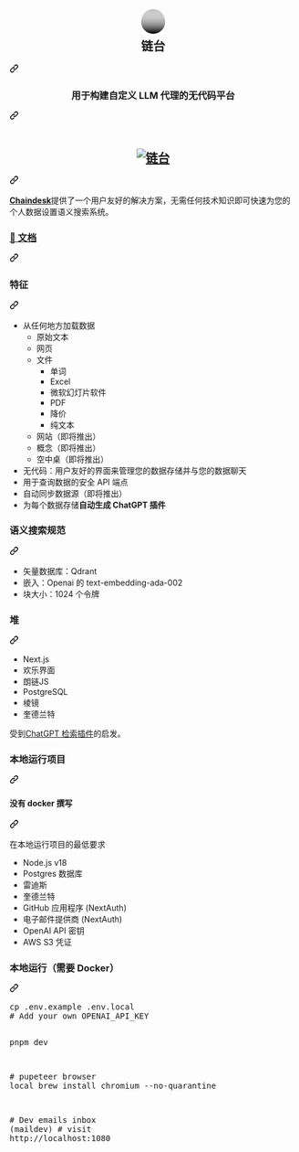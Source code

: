 <div class="Box-sc-g0xbh4-0 bJMeLZ js-snippet-clipboard-copy-unpositioned" data-hpc="true"><article class="markdown-body entry-content container-lg" itemprop="text"><div class="markdown-heading" dir="auto"><h1 align="center" tabindex="-1" class="heading-element" dir="auto">
  <br>
  <a href="https://chaindesk.ai" rel="nofollow"><img src="https://github.com/gmpetrov/databerry/raw/main/apps/dashboard/public/logo.png" alt="链台" width="42" style="max-width: 100%;"></a>
  <br><font style="vertical-align: inherit;"><font style="vertical-align: inherit;">
  链台
  </font></font><br>
    </h1><a id="user-content---------chaindesk------" class="anchor" aria-label="永久链接：Chaindesk
  " href="#--------chaindesk------"><svg class="octicon octicon-link" viewBox="0 0 16 16" version="1.1" width="16" height="16" aria-hidden="true"><path d="m7.775 3.275 1.25-1.25a3.5 3.5 0 1 1 4.95 4.95l-2.5 2.5a3.5 3.5 0 0 1-4.95 0 .751.751 0 0 1 .018-1.042.751.751 0 0 1 1.042-.018 1.998 1.998 0 0 0 2.83 0l2.5-2.5a2.002 2.002 0 0 0-2.83-2.83l-1.25 1.25a.751.751 0 0 1-1.042-.018.751.751 0 0 1-.018-1.042Zm-4.69 9.64a1.998 1.998 0 0 0 2.83 0l1.25-1.25a.751.751 0 0 1 1.042.018.751.751 0 0 1 .018 1.042l-1.25 1.25a3.5 3.5 0 1 1-4.95-4.95l2.5-2.5a3.5 3.5 0 0 1 4.95 0 .751.751 0 0 1-.018 1.042.751.751 0 0 1-1.042.018 1.998 1.998 0 0 0-2.83 0l-2.5 2.5a1.998 1.998 0 0 0 0 2.83Z"></path></svg></a></div><div class="markdown-heading" dir="auto"><h3 align="center" tabindex="-1" class="heading-element" dir="auto"><font style="vertical-align: inherit;"><font style="vertical-align: inherit;">用于构建自定义 LLM 代理的无代码平台</font></font></h3><a id="user-content-the-no-code-platform-for-building-custom-llm-agents" class="anchor" aria-label="永久链接：用于构建自定义 LLM 代理的无代码平台" href="#the-no-code-platform-for-building-custom-llm-agents"><svg class="octicon octicon-link" viewBox="0 0 16 16" version="1.1" width="16" height="16" aria-hidden="true"><path d="m7.775 3.275 1.25-1.25a3.5 3.5 0 1 1 4.95 4.95l-2.5 2.5a3.5 3.5 0 0 1-4.95 0 .751.751 0 0 1 .018-1.042.751.751 0 0 1 1.042-.018 1.998 1.998 0 0 0 2.83 0l2.5-2.5a2.002 2.002 0 0 0-2.83-2.83l-1.25 1.25a.751.751 0 0 1-1.042-.018.751.751 0 0 1-.018-1.042Zm-4.69 9.64a1.998 1.998 0 0 0 2.83 0l1.25-1.25a.751.751 0 0 1 1.042.018.751.751 0 0 1 .018 1.042l-1.25 1.25a3.5 3.5 0 1 1-4.95-4.95l2.5-2.5a3.5 3.5 0 0 1 4.95 0 .751.751 0 0 1-.018 1.042.751.751 0 0 1-1.042.018 1.998 1.998 0 0 0-2.83 0l-2.5 2.5a1.998 1.998 0 0 0 0 2.83Z"></path></svg></a></div>
  <br>


<div class="markdown-heading" dir="auto"><h2 align="center" tabindex="-1" class="heading-element" dir="auto">
<a target="_blank" rel="noopener noreferrer" href="https://github.com/gmpetrov/databerry/blob/main/apps/dashboard/public/og-image.jpg"><img src="https://github.com/gmpetrov/databerry/raw/main/apps/dashboard/public/og-image.jpg" alt="链台" width="1000" style="max-width: 100%;"></a>
</h2><a id="" class="anchor" aria-label="永久链接：" href="#"><svg class="octicon octicon-link" viewBox="0 0 16 16" version="1.1" width="16" height="16" aria-hidden="true"><path d="m7.775 3.275 1.25-1.25a3.5 3.5 0 1 1 4.95 4.95l-2.5 2.5a3.5 3.5 0 0 1-4.95 0 .751.751 0 0 1 .018-1.042.751.751 0 0 1 1.042-.018 1.998 1.998 0 0 0 2.83 0l2.5-2.5a2.002 2.002 0 0 0-2.83-2.83l-1.25 1.25a.751.751 0 0 1-1.042-.018.751.751 0 0 1-.018-1.042Zm-4.69 9.64a1.998 1.998 0 0 0 2.83 0l1.25-1.25a.751.751 0 0 1 1.042.018.751.751 0 0 1 .018 1.042l-1.25 1.25a3.5 3.5 0 1 1-4.95-4.95l2.5-2.5a3.5 3.5 0 0 1 4.95 0 .751.751 0 0 1-.018 1.042.751.751 0 0 1-1.042.018 1.998 1.998 0 0 0-2.83 0l-2.5 2.5a1.998 1.998 0 0 0 0 2.83Z"></path></svg></a></div>
<p dir="auto"><strong><a href="https://chaindesk.ai" rel="nofollow"><font style="vertical-align: inherit;"><font style="vertical-align: inherit;">Chaindesk</font></font></a></strong><font style="vertical-align: inherit;"><font style="vertical-align: inherit;">提供了一个用户友好的解决方案，无需任何技术知识即可快速为您的个人数据设置语义搜索系统。</font></font></p>
<div class="markdown-heading" dir="auto"><h3 tabindex="-1" class="heading-element" dir="auto"><a href="https://docs.chaindesk.ai/" rel="nofollow"><font style="vertical-align: inherit;"><font style="vertical-align: inherit;">📄 文档</font></font></a></h3><a id="user-content--documentation" class="anchor" aria-label="永久链接：📄 文档" href="#-documentation"><svg class="octicon octicon-link" viewBox="0 0 16 16" version="1.1" width="16" height="16" aria-hidden="true"><path d="m7.775 3.275 1.25-1.25a3.5 3.5 0 1 1 4.95 4.95l-2.5 2.5a3.5 3.5 0 0 1-4.95 0 .751.751 0 0 1 .018-1.042.751.751 0 0 1 1.042-.018 1.998 1.998 0 0 0 2.83 0l2.5-2.5a2.002 2.002 0 0 0-2.83-2.83l-1.25 1.25a.751.751 0 0 1-1.042-.018.751.751 0 0 1-.018-1.042Zm-4.69 9.64a1.998 1.998 0 0 0 2.83 0l1.25-1.25a.751.751 0 0 1 1.042.018.751.751 0 0 1 .018 1.042l-1.25 1.25a3.5 3.5 0 1 1-4.95-4.95l2.5-2.5a3.5 3.5 0 0 1 4.95 0 .751.751 0 0 1-.018 1.042.751.751 0 0 1-1.042.018 1.998 1.998 0 0 0-2.83 0l-2.5 2.5a1.998 1.998 0 0 0 0 2.83Z"></path></svg></a></div>
<div class="markdown-heading" dir="auto"><h3 tabindex="-1" class="heading-element" dir="auto"><font style="vertical-align: inherit;"><font style="vertical-align: inherit;">特征</font></font></h3><a id="user-content-features" class="anchor" aria-label="永久链接：特点" href="#features"><svg class="octicon octicon-link" viewBox="0 0 16 16" version="1.1" width="16" height="16" aria-hidden="true"><path d="m7.775 3.275 1.25-1.25a3.5 3.5 0 1 1 4.95 4.95l-2.5 2.5a3.5 3.5 0 0 1-4.95 0 .751.751 0 0 1 .018-1.042.751.751 0 0 1 1.042-.018 1.998 1.998 0 0 0 2.83 0l2.5-2.5a2.002 2.002 0 0 0-2.83-2.83l-1.25 1.25a.751.751 0 0 1-1.042-.018.751.751 0 0 1-.018-1.042Zm-4.69 9.64a1.998 1.998 0 0 0 2.83 0l1.25-1.25a.751.751 0 0 1 1.042.018.751.751 0 0 1 .018 1.042l-1.25 1.25a3.5 3.5 0 1 1-4.95-4.95l2.5-2.5a3.5 3.5 0 0 1 4.95 0 .751.751 0 0 1-.018 1.042.751.751 0 0 1-1.042.018 1.998 1.998 0 0 0-2.83 0l-2.5 2.5a1.998 1.998 0 0 0 0 2.83Z"></path></svg></a></div>
<ul dir="auto">
<li><font style="vertical-align: inherit;"><font style="vertical-align: inherit;">从任何地方加载数据
</font></font><ul dir="auto">
<li><font style="vertical-align: inherit;"><font style="vertical-align: inherit;">原始文本</font></font></li>
<li><font style="vertical-align: inherit;"><font style="vertical-align: inherit;">网页</font></font></li>
<li><font style="vertical-align: inherit;"><font style="vertical-align: inherit;">文件
</font></font><ul dir="auto">
<li><font style="vertical-align: inherit;"><font style="vertical-align: inherit;">单词</font></font></li>
<li><font style="vertical-align: inherit;"><font style="vertical-align: inherit;">Excel</font></font></li>
<li><font style="vertical-align: inherit;"><font style="vertical-align: inherit;">微软幻灯片软件</font></font></li>
<li><font style="vertical-align: inherit;"><font style="vertical-align: inherit;">PDF</font></font></li>
<li><font style="vertical-align: inherit;"><font style="vertical-align: inherit;">降价</font></font></li>
<li><font style="vertical-align: inherit;"><font style="vertical-align: inherit;">纯文本</font></font></li>
</ul>
</li>
<li><font style="vertical-align: inherit;"><font style="vertical-align: inherit;">网站（即将推出）</font></font></li>
<li><font style="vertical-align: inherit;"><font style="vertical-align: inherit;">概念（即将推出）</font></font></li>
<li><font style="vertical-align: inherit;"><font style="vertical-align: inherit;">空中桌（即将推出）</font></font></li>
</ul>
</li>
<li><font style="vertical-align: inherit;"><font style="vertical-align: inherit;">无代码：用户友好的界面来管理您的数据存储并与您的数据聊天</font></font></li>
<li><font style="vertical-align: inherit;"><font style="vertical-align: inherit;">用于查询数据的安全 API 端点</font></font></li>
<li><font style="vertical-align: inherit;"><font style="vertical-align: inherit;">自动同步数据源（即将推出）</font></font></li>
<li><strong><font style="vertical-align: inherit;"></font></strong><font style="vertical-align: inherit;"><font style="vertical-align: inherit;">为每个数据存储</font><strong><font style="vertical-align: inherit;">自动生成 ChatGPT 插件</font></strong></font></li>
</ul>
<div class="markdown-heading" dir="auto"><h3 tabindex="-1" class="heading-element" dir="auto"><font style="vertical-align: inherit;"><font style="vertical-align: inherit;">语义搜索规范</font></font></h3><a id="user-content-semantic-search-specs" class="anchor" aria-label="永久链接：语义搜索规范" href="#semantic-search-specs"><svg class="octicon octicon-link" viewBox="0 0 16 16" version="1.1" width="16" height="16" aria-hidden="true"><path d="m7.775 3.275 1.25-1.25a3.5 3.5 0 1 1 4.95 4.95l-2.5 2.5a3.5 3.5 0 0 1-4.95 0 .751.751 0 0 1 .018-1.042.751.751 0 0 1 1.042-.018 1.998 1.998 0 0 0 2.83 0l2.5-2.5a2.002 2.002 0 0 0-2.83-2.83l-1.25 1.25a.751.751 0 0 1-1.042-.018.751.751 0 0 1-.018-1.042Zm-4.69 9.64a1.998 1.998 0 0 0 2.83 0l1.25-1.25a.751.751 0 0 1 1.042.018.751.751 0 0 1 .018 1.042l-1.25 1.25a3.5 3.5 0 1 1-4.95-4.95l2.5-2.5a3.5 3.5 0 0 1 4.95 0 .751.751 0 0 1-.018 1.042.751.751 0 0 1-1.042.018 1.998 1.998 0 0 0-2.83 0l-2.5 2.5a1.998 1.998 0 0 0 0 2.83Z"></path></svg></a></div>
<ul dir="auto">
<li><font style="vertical-align: inherit;"><font style="vertical-align: inherit;">矢量数据库：Qdrant</font></font></li>
<li><font style="vertical-align: inherit;"><font style="vertical-align: inherit;">嵌入：Openai 的 text-embedding-ada-002</font></font></li>
<li><font style="vertical-align: inherit;"><font style="vertical-align: inherit;">块大小：1024 个令牌</font></font></li>
</ul>
<div class="markdown-heading" dir="auto"><h3 tabindex="-1" class="heading-element" dir="auto"><font style="vertical-align: inherit;"><font style="vertical-align: inherit;">堆</font></font></h3><a id="user-content-stack" class="anchor" aria-label="永久链接：堆栈" href="#stack"><svg class="octicon octicon-link" viewBox="0 0 16 16" version="1.1" width="16" height="16" aria-hidden="true"><path d="m7.775 3.275 1.25-1.25a3.5 3.5 0 1 1 4.95 4.95l-2.5 2.5a3.5 3.5 0 0 1-4.95 0 .751.751 0 0 1 .018-1.042.751.751 0 0 1 1.042-.018 1.998 1.998 0 0 0 2.83 0l2.5-2.5a2.002 2.002 0 0 0-2.83-2.83l-1.25 1.25a.751.751 0 0 1-1.042-.018.751.751 0 0 1-.018-1.042Zm-4.69 9.64a1.998 1.998 0 0 0 2.83 0l1.25-1.25a.751.751 0 0 1 1.042.018.751.751 0 0 1 .018 1.042l-1.25 1.25a3.5 3.5 0 1 1-4.95-4.95l2.5-2.5a3.5 3.5 0 0 1 4.95 0 .751.751 0 0 1-.018 1.042.751.751 0 0 1-1.042.018 1.998 1.998 0 0 0-2.83 0l-2.5 2.5a1.998 1.998 0 0 0 0 2.83Z"></path></svg></a></div>
<ul dir="auto">
<li><font style="vertical-align: inherit;"><font style="vertical-align: inherit;">Next.js</font></font></li>
<li><font style="vertical-align: inherit;"><font style="vertical-align: inherit;">欢乐界面</font></font></li>
<li><font style="vertical-align: inherit;"><font style="vertical-align: inherit;">朗链JS</font></font></li>
<li><font style="vertical-align: inherit;"><font style="vertical-align: inherit;">PostgreSQL</font></font></li>
<li><font style="vertical-align: inherit;"><font style="vertical-align: inherit;">棱镜</font></font></li>
<li><font style="vertical-align: inherit;"><font style="vertical-align: inherit;">奎德兰特</font></font></li>
</ul>
<p dir="auto"><font style="vertical-align: inherit;"><font style="vertical-align: inherit;">受到</font></font><a href="https://github.com/openai/chatgpt-retrieval-plugin"><font style="vertical-align: inherit;"><font style="vertical-align: inherit;">ChatGPT 检索插件</font></font></a><font style="vertical-align: inherit;"><font style="vertical-align: inherit;">的启发。</font></font></p>
<div class="markdown-heading" dir="auto"><h3 tabindex="-1" class="heading-element" dir="auto"><font style="vertical-align: inherit;"><font style="vertical-align: inherit;">本地运行项目</font></font></h3><a id="user-content-run-the-project-locally" class="anchor" aria-label="永久链接：在本地运行项目" href="#run-the-project-locally"><svg class="octicon octicon-link" viewBox="0 0 16 16" version="1.1" width="16" height="16" aria-hidden="true"><path d="m7.775 3.275 1.25-1.25a3.5 3.5 0 1 1 4.95 4.95l-2.5 2.5a3.5 3.5 0 0 1-4.95 0 .751.751 0 0 1 .018-1.042.751.751 0 0 1 1.042-.018 1.998 1.998 0 0 0 2.83 0l2.5-2.5a2.002 2.002 0 0 0-2.83-2.83l-1.25 1.25a.751.751 0 0 1-1.042-.018.751.751 0 0 1-.018-1.042Zm-4.69 9.64a1.998 1.998 0 0 0 2.83 0l1.25-1.25a.751.751 0 0 1 1.042.018.751.751 0 0 1 .018 1.042l-1.25 1.25a3.5 3.5 0 1 1-4.95-4.95l2.5-2.5a3.5 3.5 0 0 1 4.95 0 .751.751 0 0 1-.018 1.042.751.751 0 0 1-1.042.018 1.998 1.998 0 0 0-2.83 0l-2.5 2.5a1.998 1.998 0 0 0 0 2.83Z"></path></svg></a></div>
<div class="markdown-heading" dir="auto"><h4 tabindex="-1" class="heading-element" dir="auto"><font style="vertical-align: inherit;"><font style="vertical-align: inherit;">没有 docker 撰写</font></font></h4><a id="user-content-without-docker-compose" class="anchor" aria-label="永久链接：没有 docker compose" href="#without-docker-compose"><svg class="octicon octicon-link" viewBox="0 0 16 16" version="1.1" width="16" height="16" aria-hidden="true"><path d="m7.775 3.275 1.25-1.25a3.5 3.5 0 1 1 4.95 4.95l-2.5 2.5a3.5 3.5 0 0 1-4.95 0 .751.751 0 0 1 .018-1.042.751.751 0 0 1 1.042-.018 1.998 1.998 0 0 0 2.83 0l2.5-2.5a2.002 2.002 0 0 0-2.83-2.83l-1.25 1.25a.751.751 0 0 1-1.042-.018.751.751 0 0 1-.018-1.042Zm-4.69 9.64a1.998 1.998 0 0 0 2.83 0l1.25-1.25a.751.751 0 0 1 1.042.018.751.751 0 0 1 .018 1.042l-1.25 1.25a3.5 3.5 0 1 1-4.95-4.95l2.5-2.5a3.5 3.5 0 0 1 4.95 0 .751.751 0 0 1-.018 1.042.751.751 0 0 1-1.042.018 1.998 1.998 0 0 0-2.83 0l-2.5 2.5a1.998 1.998 0 0 0 0 2.83Z"></path></svg></a></div>
<p dir="auto"><font style="vertical-align: inherit;"><font style="vertical-align: inherit;">在本地运行项目的最低要求</font></font></p>
<ul dir="auto">
<li><font style="vertical-align: inherit;"><font style="vertical-align: inherit;">Node.js v18</font></font></li>
<li><font style="vertical-align: inherit;"><font style="vertical-align: inherit;">Postgres 数据库</font></font></li>
<li><font style="vertical-align: inherit;"><font style="vertical-align: inherit;">雷迪斯</font></font></li>
<li><font style="vertical-align: inherit;"><font style="vertical-align: inherit;">奎德兰特</font></font></li>
<li><font style="vertical-align: inherit;"><font style="vertical-align: inherit;">GitHub 应用程序 (NextAuth)</font></font></li>
<li><font style="vertical-align: inherit;"><font style="vertical-align: inherit;">电子邮件提供商 (NextAuth)</font></font></li>
<li><font style="vertical-align: inherit;"><font style="vertical-align: inherit;">OpenAI API 密钥</font></font></li>
<li><font style="vertical-align: inherit;"><font style="vertical-align: inherit;">AWS S3 凭证</font></font></li>
</ul>



<div class="markdown-heading" dir="auto"><h3 tabindex="-1" class="heading-element" dir="auto"><font style="vertical-align: inherit;"><font style="vertical-align: inherit;">本地运行（需要 Docker）</font></font></h3><a id="user-content-run-locally-docker-required" class="anchor" aria-label="永久链接：本地运行（需要 Docker）" href="#run-locally-docker-required"><svg class="octicon octicon-link" viewBox="0 0 16 16" version="1.1" width="16" height="16" aria-hidden="true"><path d="m7.775 3.275 1.25-1.25a3.5 3.5 0 1 1 4.95 4.95l-2.5 2.5a3.5 3.5 0 0 1-4.95 0 .751.751 0 0 1 .018-1.042.751.751 0 0 1 1.042-.018 1.998 1.998 0 0 0 2.83 0l2.5-2.5a2.002 2.002 0 0 0-2.83-2.83l-1.25 1.25a.751.751 0 0 1-1.042-.018.751.751 0 0 1-.018-1.042Zm-4.69 9.64a1.998 1.998 0 0 0 2.83 0l1.25-1.25a.751.751 0 0 1 1.042.018.751.751 0 0 1 .018 1.042l-1.25 1.25a3.5 3.5 0 1 1-4.95-4.95l2.5-2.5a3.5 3.5 0 0 1 4.95 0 .751.751 0 0 1-.018 1.042.751.751 0 0 1-1.042.018 1.998 1.998 0 0 0-2.83 0l-2.5 2.5a1.998 1.998 0 0 0 0 2.83Z"></path></svg></a></div>
<div class="highlight highlight-source-shell notranslate position-relative overflow-auto" dir="auto"><pre>cp .env.example .env.local
<span class="pl-c"><span class="pl-c">#</span> Add your own OPENAI_API_KEY</span>

pnpm dev

<span class="pl-c"><span class="pl-c">#</span> pupeteer browser local</span>
brew install chromium --no-quarantine

<span class="pl-c"><span class="pl-c">#</span> Dev emails inbox (maildev)</span>
<span class="pl-c"><span class="pl-c">#</span> visit http://localhost:1080</span></pre><div class="zeroclipboard-container">
    
  </div></div>
</article></div>
